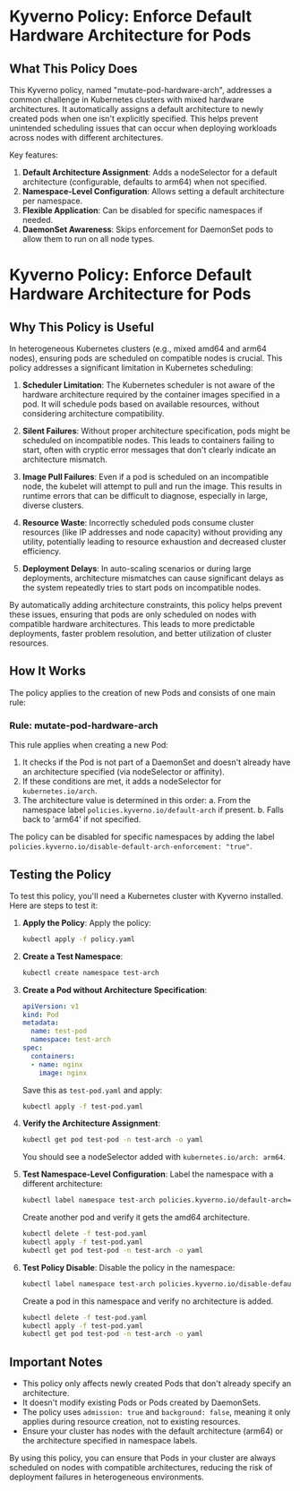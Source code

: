# Kyverno Policy: Enforce Default Hardware Architecture for Pods

## What This Policy Does

This Kyverno policy, named "mutate-pod-hardware-arch", addresses a common challenge in Kubernetes clusters with mixed hardware architectures. It automatically assigns a default architecture to newly created pods when one isn't explicitly specified. This helps prevent unintended scheduling issues that can occur when deploying workloads across nodes with different architectures.

Key features:
1. **Default Architecture Assignment**: Adds a nodeSelector for a default architecture (configurable, defaults to arm64) when not specified.
2. **Namespace-Level Configuration**: Allows setting a default architecture per namespace.
3. **Flexible Application**: Can be disabled for specific namespaces if needed.
4. **DaemonSet Awareness**: Skips enforcement for DaemonSet pods to allow them to run on all node types.

# Kyverno Policy: Enforce Default Hardware Architecture for Pods

## Why This Policy is Useful

In heterogeneous Kubernetes clusters (e.g., mixed amd64 and arm64 nodes), ensuring pods are scheduled on compatible nodes is crucial. This policy addresses a significant limitation in Kubernetes scheduling:

1. **Scheduler Limitation**: The Kubernetes scheduler is not aware of the hardware architecture required by the container images specified in a pod. It will schedule pods based on available resources, without considering architecture compatibility.

2. **Silent Failures**: Without proper architecture specification, pods might be scheduled on incompatible nodes. This leads to containers failing to start, often with cryptic error messages that don't clearly indicate an architecture mismatch.

3. **Image Pull Failures**: Even if a pod is scheduled on an incompatible node, the kubelet will attempt to pull and run the image. This results in runtime errors that can be difficult to diagnose, especially in large, diverse clusters.

4. **Resource Waste**: Incorrectly scheduled pods consume cluster resources (like IP addresses and node capacity) without providing any utility, potentially leading to resource exhaustion and decreased cluster efficiency.

5. **Deployment Delays**: In auto-scaling scenarios or during large deployments, architecture mismatches can cause significant delays as the system repeatedly tries to start pods on incompatible nodes.

By automatically adding architecture constraints, this policy helps prevent these issues, ensuring that pods are only scheduled on nodes with compatible hardware architectures. This leads to more predictable deployments, faster problem resolution, and better utilization of cluster resources.

## How It Works

The policy applies to the creation of new Pods and consists of one main rule:

### Rule: mutate-pod-hardware-arch

This rule applies when creating a new Pod:

1. It checks if the Pod is not part of a DaemonSet and doesn't already have an architecture specified (via nodeSelector or affinity).
2. If these conditions are met, it adds a nodeSelector for `kubernetes.io/arch`.
3. The architecture value is determined in this order:
   a. From the namespace label `policies.kyverno.io/default-arch` if present.
   b. Falls back to 'arm64' if not specified.

The policy can be disabled for specific namespaces by adding the label `policies.kyverno.io/disable-default-arch-enforcement: "true"`.

## Testing the Policy

To test this policy, you'll need a Kubernetes cluster with Kyverno installed. Here are steps to test it:

1. **Apply the Policy**:
   Apply the policy:
   ```bash
   kubectl apply -f policy.yaml
   ```

2. **Create a Test Namespace**:
   ```bash
   kubectl create namespace test-arch
   ```

3. **Create a Pod without Architecture Specification**:
   ```yaml
   apiVersion: v1
   kind: Pod
   metadata:
     name: test-pod
     namespace: test-arch
   spec:
     containers:
     - name: nginx
       image: nginx
   ```
   Save this as `test-pod.yaml` and apply:
   ```bash
   kubectl apply -f test-pod.yaml
   ```

4. **Verify the Architecture Assignment**:
   ```bash
   kubectl get pod test-pod -n test-arch -o yaml
   ```
   You should see a nodeSelector added with `kubernetes.io/arch: arm64`.

5. **Test Namespace-Level Configuration**:
   Label the namespace with a different architecture:
   ```bash
   kubectl label namespace test-arch policies.kyverno.io/default-arch=amd64
   ```
   Create another pod and verify it gets the amd64 architecture.
   ```bash
   kubectl delete -f test-pod.yaml
   kubectl apply -f test-pod.yaml
   kubectl get pod test-pod -n test-arch -o yaml
   ```

6. **Test Policy Disable**:
   Disable the policy in the namespace:
   ```bash
   kubectl label namespace test-arch policies.kyverno.io/disable-default-arch-enforcement=true
   ```
   Create a pod in this namespace and verify no architecture is added.
   ```bash
   kubectl delete -f test-pod.yaml
   kubectl apply -f test-pod.yaml
   kubectl get pod test-pod -n test-arch -o yaml
   ```

## Important Notes

- This policy only affects newly created Pods that don't already specify an architecture.
- It doesn't modify existing Pods or Pods created by DaemonSets.
- The policy uses `admission: true` and `background: false`, meaning it only applies during resource creation, not to existing resources.
- Ensure your cluster has nodes with the default architecture (arm64) or the architecture specified in namespace labels.

By using this policy, you can ensure that Pods in your cluster are always scheduled on nodes with compatible architectures, reducing the risk of deployment failures in heterogeneous environments.
